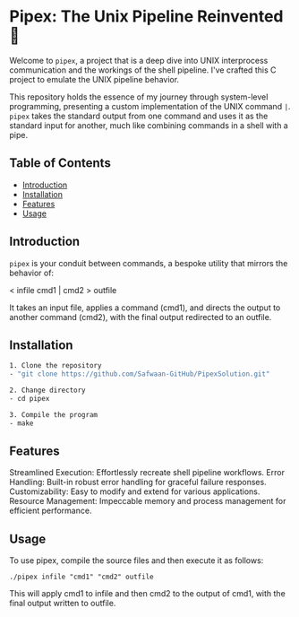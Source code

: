 # Pipex: The Unix Pipeline Reinvented 🚀

Welcome to `pipex`, a project that is a deep dive into UNIX interprocess communication and the workings of the shell pipeline. I've crafted this C project to emulate the UNIX pipeline behavior.

This repository holds the essence of my journey through system-level programming, presenting a custom implementation of the UNIX command `|`. `pipex` takes the standard output from one command and uses it as the standard input for another, much like combining commands in a shell with a pipe.

## Table of Contents
- [Introduction](#introduction)
- [Installation](#installation)
- [Features](#features)
- [Usage](#usage)

## Introduction

`pipex` is your conduit between commands, a bespoke utility that mirrors the behavior of:

< infile cmd1 | cmd2 > outfile

It takes an input file, applies a command (cmd1), and directs the output to another command (cmd2), with the final output redirected to an outfile.

## Installation

```bash
1. Clone the repository
- "git clone https://github.com/Safwaan-GitHub/PipexSolution.git"

2. Change directory
- cd pipex

3. Compile the program
- make
```

## Features

Streamlined Execution: Effortlessly recreate shell pipeline workflows.
Error Handling: Built-in robust error handling for graceful failure responses.
Customizability: Easy to modify and extend for various applications.
Resource Management: Impeccable memory and process management for efficient performance.

## Usage

To use pipex, compile the source files and then execute it as follows:
```
./pipex infile "cmd1" "cmd2" outfile
```
This will apply cmd1 to infile and then cmd2 to the output of cmd1, with the final output written to outfile.

